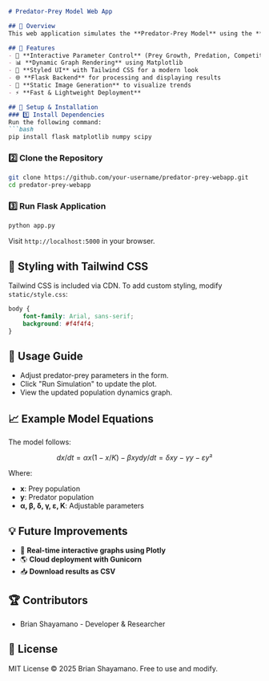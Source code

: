 ```md
# Predator-Prey Model Web App

## 📌 Overview
This web application simulates the **Predator-Prey Model** using the **Lotka-Volterra equations** to visualize population dynamics over time. Users can interactively adjust parameters like prey birth rate, predation rate, carrying capacity, and more, then generate real-time plots.

## 🚀 Features
- 🦊 **Interactive Parameter Control** (Prey Growth, Predation, Competition, etc.)
- 📊 **Dynamic Graph Rendering** using Matplotlib
- 🎨 **Styled UI** with Tailwind CSS for a modern look
- 🌐 **Flask Backend** for processing and displaying results
- 📁 **Static Image Generation** to visualize trends
- ⚡ **Fast & Lightweight Deployment**

## 🔧 Setup & Installation
### 1️⃣ Install Dependencies
Run the following command:
```bash
pip install flask matplotlib numpy scipy
```

### 2️⃣ Clone the Repository
```bash
git clone https://github.com/your-username/predator-prey-webapp.git
cd predator-prey-webapp
```

### 3️⃣ Run Flask Application
```bash
python app.py
```
Visit `http://localhost:5000` in your browser.

## 🎨 Styling with Tailwind CSS
Tailwind CSS is included via CDN. To add custom styling, modify `static/style.css`:
```css
body {
    font-family: Arial, sans-serif;
    background: #f4f4f4;
}
```

## 📝 Usage Guide
- Adjust predator-prey parameters in the form.
- Click "Run Simulation" to update the plot.
- View the updated population dynamics graph.

## 📈 Example Model Equations
The model follows:
```math
dx/dt = αx(1 - x/K) - βxy
dy/dt = δxy - γy - εy²
```
Where:
- **x**: Prey population
- **y**: Predator population
- **α, β, δ, γ, ε, K**: Adjustable parameters

## 💡 Future Improvements
- 🔄 **Real-time interactive graphs using Plotly**
- 🌎 **Cloud deployment with Gunicorn**
- 📥 **Download results as CSV**

## 🏆 Contributors
- Brian Shayamano - Developer & Researcher

## 📜 License
MIT License © 2025 Brian Shayamano. Free to use and modify.

```